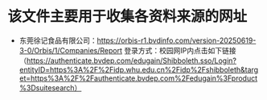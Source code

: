 # 该文件主要用于收集各资料来源的网址
- 东莞徐记食品有限公司：https://orbis-r1.bvdinfo.com/version-20250619-3-0/Orbis/1/Companies/Report
  登录方式：校园网IP内点击如下链接（https://authenticate.bvdep.com/edugain/Shibboleth.sso/Login?entityID=https%3A%2F%2Fidp.whu.edu.cn%2Fidp%2Fshibboleth&target=https%3A%2F%2Fauthenticate.bvdep.com%2Fedugain%3Fproduct%3Dsuitesearch）
